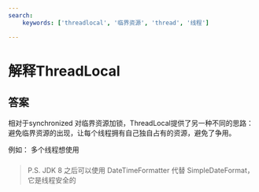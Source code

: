```yaml
---
search:
    keywords: ['threadlocal', '临界资源', 'thread', '线程']

---
```


# 解释ThreadLocal

## 答案
相对于synchronized 对临界资源加锁，ThreadLocal提供了另一种不同的思路：避免临界资源的出现，让每个线程拥有自己独自占有的资源，避免了争用。

例如：
多个线程想使用
### 

> P.S.
JDK 8 之后可以使用 DateTimeFormatter 代替 SimpleDateFormat，它是线程安全的